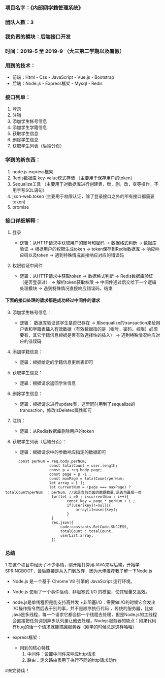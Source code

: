 ### 项目名字：《内部网学籍管理系统》 
### 团队人数：3
### 我负责的模块：后端接口开发
### 时间：2019-5 至 2019-9 （大三第二学期以及暑假）
### 用到的技术： 
+ 前端：Html - Css - JavaScript - Vue.js - Bootstrap
+ 后端：Node.js - Express框架 - Mysql - Redis

### 接口列单：
1. 登录
2. 注销
3. 添加学生帐号信息
4. 添加学生学籍信息
5. 获取学生信息
6. 删除学生信息
7. 获取学生列表（后端分页）

### 学到的新东西：
1. node.js express框架
2. Redis数据库 key-value模式存储 （主要用于保存用户的token）
3. Sequalize工具  （主要用于对数据库进行创建表，增，删，改，查等操作，不用手写SQL语句）
4. json-web.token (主要用于权限认证，除了登录接口之外的所有接口都需要token)
5. promise

### 接口详细解释：
1. 登录
    + 逻辑：从HTTP请求中获取用户的账号和密码 -> 数据格式判断 -> 数据库验证 -> 根据用户的权限生成token -> token保存到Redis数据库 -> 响应响应码以及token -> 遇到特殊情况直接响应对应的错误码

2. 权限验证中间件
    + 逻辑：从HTTP请求中获取token -> 数据格式判断 -> Redis数据库验证（是否登录过） -> 解析token获取权限 -> 中间件通过后交给下一个逻辑处理模块 -> 遇到特殊情况直接响应错误码，结束

#### 下面的接口处理的请求都是成功经过中间件的请求
3. 添加学生帐号信息：
    + 逻辑： 数据库验证该学生是否已存在  -> 用sequalize的transaction来给用户表和学籍表插入有效数据（有效数据指的是（帐号，密码，权限）必须要有，其它学籍信息根据是否有效选择性的插入）  -> 遇到特殊情况响应对应的错误码

4. 添加学籍信息：
    + 逻辑：根据给定的学籍信息更新表即可

5. 获取学生信息：
    + 逻辑：根据请求返回学生信息

6. 删除学生信息：
    + 逻辑：根据请求进行update表，这里同时用到了sequalize的transaction，修改isDeleted属性即可
 
7. 注销：
    + 逻辑：从Redis数据库删除用户的token

7. 获取学生列表（后端分页）：
    + 逻辑：根据请求中的参数响应指定的数据即可
```
      const perNum = req.body.perNum;
                    const totalCount = user.length;
                    const p = req.body.page;
                    const page = p -1 ;
                    const maxPage = totalCount/perNum;
                    let array = [ ];
                    let currentNum = (page === maxPage) ? totalCount%perNum  : perNum; //这是当前页面的数据数量,是否为最后一页
                     for(let i =0 ; i<currentNum ; i++){
                            const key = page * perNum + i ;
                            if(user[key]!=null){
                                array[i]=user[key];
                            }
                     }
                     res.json({
                         code:constants.RetCode.SUCCESS,
                         totalCount : totalCount,
                         userList:array,
                     })

```

### 总结
1.在这个项目中经历了不少事情，刚开始打算用JAVA来写后端，开始学SPRINGBOOT，最后直接是从入门到放弃，因为大佬推荐我了解一下Node.js
+ Node.js 是一个基于 Chrome V8 引擎的 JavaScript 运行环境。 
+ Node.js 使用了一个事件驱动、非阻塞式 I/O 的模型，使其轻量又高效。
+ node.js是单线程但是能支持高并发
    +非阻塞I/O：需要做I/O的时候它会发出I/O操作指令然后去干别的事，并不是顺序执行代码
    ，传统的服务器，比如java是多线程，每一个请求它都会排一个线程去处理，但是Node.js的主线程会直接把任务调到异步队列里让他去处理，Nodejs服务器的缺点：如果代码有bug的话一个请求就能搞蹦服务器（刚学的时候总是这样哈哈）

+ express框架： 
    + 用到的核心特性
        1. 中间件：设置中间件来响应http请求
        2. 路由：定义路由表用于执行不同的http请求动作

#未完待续！

